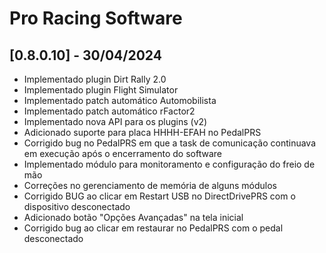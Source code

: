 # Pro Racing Software

## [0.8.0.10] - 30/04/2024

 - Implementado plugin Dirt Rally 2.0
 - Implementado plugin Flight Simulator
 - Implementado patch automático Automobilista
 - Implementado patch automático rFactor2
 - Implementado nova API para os plugins (v2)
 - Adicionado suporte para placa HHHH-EFAH no PedalPRS
 - Corrigido bug no PedalPRS em que a task de comunicação continuava em execução após o encerramento do software
 - Implementado módulo para monitoramento e configuração do freio de mão
 - Correções no gerenciamento de memória de alguns módulos
 - Corrigido BUG ao clicar em Restart USB no DirectDrivePRS com o dispositivo desconectado
 - Adicionado botão "Opções Avançadas" na tela inicial
 - Corrigido bug ao clicar em restaurar no PedalPRS com o pedal desconectado
